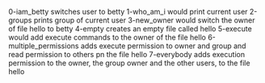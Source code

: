0-iam_betty switches user to betty
1-who_am_i would print current user
2-groups prints group of current user
3-new_owner would switch the owner of file hello to betty
4-empty creates an empty file called hello
5-execute would add execute commands to the owner of the file hello
6-multiple_permissions adds execute permission to owner and group and read permission to others pn the file hello
 7-everybody adds execution permission to the owner, the group owner and the other users, to the file hello
